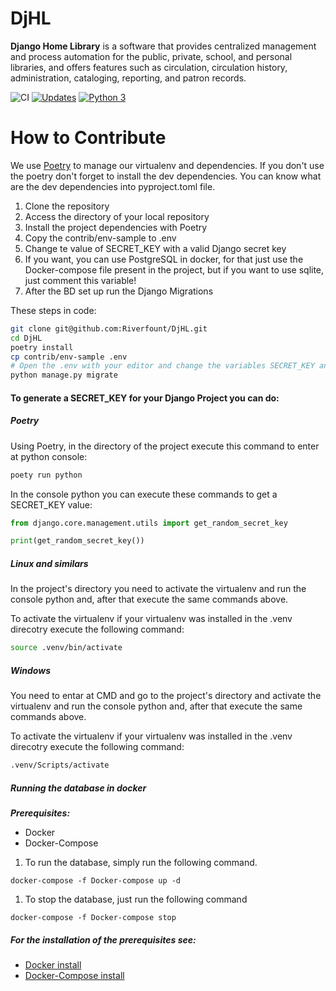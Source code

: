 # DjHL
**Django Home Library** is a software that provides centralized management and process automation for the public,  private, 
school, and personal libraries, and offers features such as circulation, circulation history, administration,  cataloging,
reporting, and patron records.

![CI](https://github.com/Riverfount/DjHL/workflows/CI/badge.svg)
[![Updates](https://pyup.io/repos/github/Riverfount/DjHL/shield.svg)](https://pyup.io/repos/github/Riverfount/DjHL/)
[![Python 3](https://pyup.io/repos/github/Riverfount/DjHL/python-3-shield.svg)](https://pyup.io/repos/github/Riverfount/DjHL/)

# How to Contribute

We use [Poetry](https://python-poetry.org) to manage our virtualenv and dependencies. If you don't use the poetry don't 
forget to install the dev dependencies. You can know what are the dev dependencies into pyproject.toml file.

1. Clone the repository
1. Access the directory of your local repository
1. Install the project dependencies with Poetry
1. Copy the contrib/env-sample to .env
1. Change te value of SECRET_KEY with a valid Django secret key
1. If you want, you can use PostgreSQL in docker, for that just use the Docker-compose file present in 
the project, but if you want to use sqlite, just comment this variable!
1. After the BD set up run the Django Migrations

These steps in code:

```bash
git clone git@github.com:Riverfount/DjHL.git
cd DjHL
poetry install
cp contrib/env-sample .env
# Open the .env with your editor and change the variables SECRET_KEY and DATABASE_URL
python manage.py migrate
```

#### To generate a SECRET_KEY for your Django Project you can do:

##### Poetry

Using Poetry, in the directory of the project execute this command to enter at python console:

```bash
poety run python
```

In the console python you can execute these commands to get a SECRET_KEY value:

```python
from django.core.management.utils import get_random_secret_key

print(get_random_secret_key())
```

##### Linux and similars

In the project's directory you need to activate the virtualenv and run the console python and, after that execute the 
same commands above.

To activate the virtualenv if your virtualenv was installed in the .venv direcotry execute the following command:

```bash
source .venv/bin/activate
``` 

##### Windows

You need to entar at CMD and go to the project's directory and activate the virtualenv and run the console python and, 
after that execute the same commands above.

To activate the virtualenv if your virtualenv was installed in the .venv direcotry execute the following command:

```cmd
.venv/Scripts/activate
```

##### Running the database in docker

***Prerequisites:***
 - Docker
 - Docker-Compose
 
1. To run the database, simply run the following command.

```console
docker-compose -f Docker-compose up -d
```
1. To stop the database, just run the following command
```console
docker-compose -f Docker-compose stop
```

##### ***For the installation of the prerequisites see:***
- [Docker install](https://docs.docker.com/engine/install/)
- [Docker-Compose install](https://docs.docker.com/compose/install/)